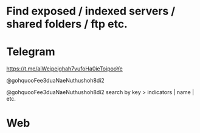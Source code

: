 # Find exposed / indexed servers / shared folders / ftp etc. 

# Telegram 

https://t.me/aiWeipeighah7vufoHa0ieToipooYe

@gohquooFee3duaNaeNuthushoh8di2 

@gohquooFee3duaNaeNuthushoh8di2 
search by key > indicators | name | etc.

# Web 

